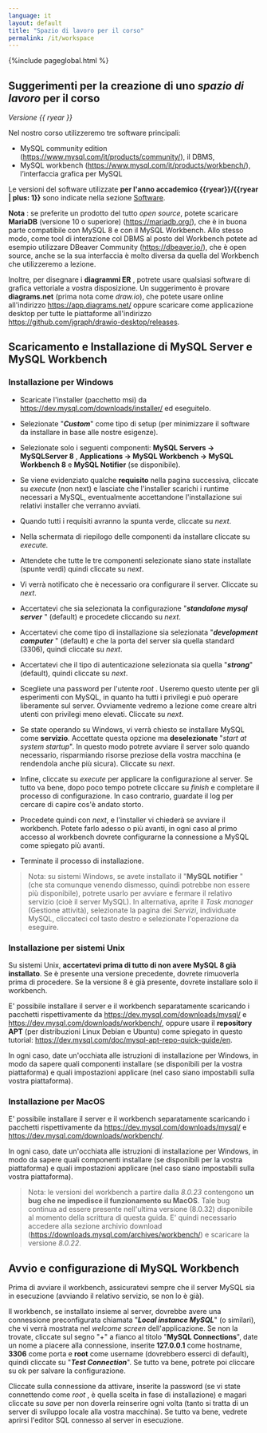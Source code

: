 ```yaml
---
language: it
layout: default
title: "Spazio di lavoro per il corso"
permalink: /it/workspace
---
```



{%include pageglobal.html %}


## Suggerimenti per la creazione di uno *spazio di lavoro* per il corso

*Versione {{ ryear }}*


Nel nostro corso utilizzeremo tre software principali:
- MySQL community edition (<https://www.mysql.com/it/products/community/>), il DBMS,
- MySQL workbench (<https://www.mysql.com/it/products/workbench/>), l’interfaccia grafica per MySQL

Le versioni del software utilizzate **per l'anno accademico {{ryear}}/{{ryear | plus: 1}}** sono indicate nella sezione 
[Software](/it/risorse#software).

**Nota** : se preferite un
prodotto del tutto *open source*, potete scaricare **MariaDB**
(versione 10 o superiore) (<https://mariadb.org/>),
che è in buona parte compatibile con MySQL 8 e con il MySQL Workbench.
Allo stesso modo, come tool di interazione col DBMS al posto del Workbench
potete ad esempio utilizzare DBeaver Community (<https://dbeaver.io/>), che è open source,
anche se la sua interfaccia è molto diversa da quella del Workbench che utilizzeremo a lezione.

Inoltre, per disegnare i **diagrammi ER** , potrete usare qualsiasi software di grafica vettoriale a vostra
disposizione. Un suggerimento è provare **diagrams.net** (prima nota come *draw.io*),
che potete usare online all'indirizzo <https://app.diagrams.net/>
oppure scaricare come applicazione desktop per tutte le piattaforme
all'indirizzo <https://github.com/jgraph/drawio-desktop/releases>.

## Scaricamento e Installazione di MySQL Server e MySQL Workbench

### Installazione per Windows

- Scaricate l'installer (pacchetto msi) da <https://dev.mysql.com/downloads/installer/> ed eseguitelo.

- Selezionate "***Custom***" come tipo di setup (per minimizzare il software da installare in base alle nostre esigenze).

- Selezionate solo i seguenti componenti: **MySQL Servers -\> MySQLServer 8** , **Applications -\> MySQL Workbench -\> MySQL Workbench 8** e **MySQL Notifier** (se disponibile).

- Se viene evidenziato qualche **requisito** nella pagina successiva, cliccate su *execute* (non next) e lasciate che l'installer scarichi i runtime necessari a MySQL, eventualmente accettandone l'installazione sui relativi installer che verranno avviati.

- Quando tutti i requisiti avranno la spunta verde, cliccate su *next*.

- Nella schermata di riepilogo delle componenti da installare cliccate su *execute.*

- Attendete che tutte le tre componenti selezionate siano state installate (spunte verdi) quindi cliccate su *next*.

- Vi verrà notificato che è necessario ora configurare il server. Cliccate su *next*.

- Accertatevi che sia selezionata la configurazione "***standalone mysql server*** " (default) e procedete cliccando su *next*.

- Accertatevi che come tipo di installazione sia selezionata "***development computer*** " (default) e che la porta del server sia quella standard (3306), quindi cliccate su *next*.

- Accertatevi che il tipo di autenticazione selezionata sia quella "***strong***" (default), quindi cliccate su *next*.

- Scegliete una password per l'utente *root* . Useremo questo utente per gli esperimenti con MySQL, in quanto ha tutti i privilegi e può operare liberamente sul server. Ovviamente vedremo a lezione come creare altri utenti con privilegi meno elevati. Cliccate su *next*.

- Se state operando su Windows, vi verrà chiesto se installare MySQL come **servizio**. Accettate questa opzione ma **deselezionate** "*start at system startup*". In questo modo potrete avviare il server solo quando necessario, risparmiando risorse preziose della vostra macchina (e rendendola anche più sicura). Cliccate su *next*.

- Infine, cliccate su *execute* per applicare la configurazione al server. Se tutto va bene, dopo poco tempo potrete cliccare su *finish* e completare il processo di configurazione. In caso contrario, guardate il log per cercare di capire cos'è andato storto.

- Procedete quindi con *next*, e l'installer vi chiederà se avviare il workbench. Potete farlo adesso o più avanti, in ogni caso al primo accesso al workbench dovrete configurarne la connessione a MySQL come spiegato più avanti.

- Terminate il processo di installazione.

> Nota: su sistemi Windows, se avete installato il "**MySQL notifier** " (che sta comunque venendo dismesso, quindi potrebbe non essere più disponibile), potrete usarlo per avviare e fermare il relativo servizio (cioè il server MySQL). In alternativa, aprite il *Task manager* (Gestione attività), selezionate la pagina dei *Servizi*, individuate MySQL, cliccateci col tasto destro e selezionate l'operazione da eseguire.

### Installazione per sistemi Unix

Su sistemi Unix, **accertatevi prima di tutto di non avere MySQL 8 già installato**. Se è presente una versione precedente, dovrete rimuoverla prima di procedere. Se la versione 8 è già presente, dovrete installare solo il workbench.

E' possibile installare il server e il workbench separatamente scaricando i pacchetti rispettivamente da <https://dev.mysql.com/downloads/mysql/>
e <https://dev.mysql.com/downloads/workbench/>, oppure usare il **repository APT** (per distribuzioni Linux Debian e Ubuntu) come spiegato in questo tutorial: <https://dev.mysql.com/doc/mysql-apt-repo-quick-guide/en>.

In ogni caso, date un'occhiata alle istruzioni di installazione per Windows, in modo da sapere quali componenti installare (se disponibili per la vostra piattaforma) e quali impostazioni applicare (nel caso siano impostabili sulla vostra piattaforma).

### Installazione per MacOS

E' possibile installare il server e il workbench separatamente scaricando i pacchetti rispettivamente da <https://dev.mysql.com/downloads/mysql/>
e <https://dev.mysql.com/downloads/workbench/>.

In ogni caso, date un'occhiata alle istruzioni di installazione per Windows, in modo da sapere quali componenti installare (se disponibili per la vostra piattaforma) e quali impostazioni applicare (nel caso siano impostabili sulla vostra piattaforma).

> Nota: le versioni del workbench a partire dalla *8.0.23* contengono **un  bug che ne impedisce il funzionamento su MacOS**. 
> Tale bug continua ad essere presente 
> nell'ultima versione (8.0.32) disponibile al momento della scrittura di questa 
> guida. E' quindi necessario accedere alla sezione archivio download 
(<https://downloads.mysql.com/archives/workbench/>) e scaricare la versione *8.0.22*.

## Avvio e configurazione di MySQL Workbench

Prima di avviare il workbench, assicuratevi sempre che il server MySQL sia in esecuzione (avviando il relativo servizio, se non lo è già).

Il workbench, se installato insieme al server, dovrebbe avere una connessione preconfigurata chiamata "***Local instance MySQL***" (o similari), che vi verrà mostrata nel *welcome screen* dell'applicazione. Se non la trovate, cliccate sul segno "+" a fianco al titolo "**MySQL Connections**", date un nome a piacere alla connessione, inserite **127.0.0.1** come hostname, **3306** come porta e **root** come username (dovrebbero esserci di default), quindi cliccate su "***Test Connection***". Se tutto va bene, potrete poi cliccare su ok per salvare la configurazione.

Cliccate sulla connessione da attivare, inserite la password (se vi state connettendo come *root* , è quella scelta in fase di installazione) e magari cliccate su *save* per non doverla reinserire ogni volta (tanto si tratta di un server di sviluppo locale alla vostra macchina). Se tutto va bene, vedrete aprirsi l'editor SQL connesso al server in esecuzione.